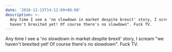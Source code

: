 ```yaml
---
date: '2016-12-23T14:12:09+00:00'
description: >-
  Any time I see a 'no slowdown in market despite brexit' story, I scream "we
  haven't brexited yet! Of course there's no slowdown". Fuck TV.
---
```

Any time I see a 'no slowdown in market despite brexit' story, I scream "we haven't brexited yet! Of course there's no slowdown". Fuck TV.
